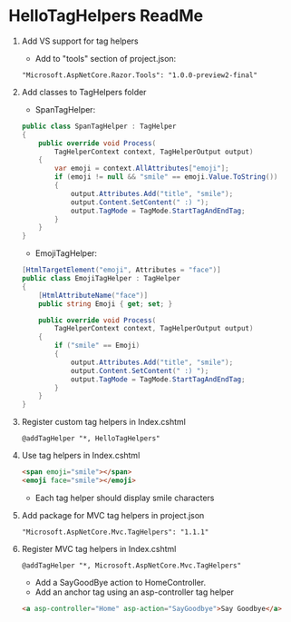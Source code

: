 ﻿# HelloTagHelpers ReadMe

1. Add VS support for tag helpers

    - Add to "tools" section of project.json:

    ```
    "Microsoft.AspNetCore.Razor.Tools": "1.0.0-preview2-final"
    ```

2. Add classes to TagHelpers folder

    - SpanTagHelper:

    ```csharp
    public class SpanTagHelper : TagHelper
    {
        public override void Process(
            TagHelperContext context, TagHelperOutput output)
        {
            var emoji = context.AllAttributes["emoji"];
            if (emoji != null && "smile" == emoji.Value.ToString())
            {
                output.Attributes.Add("title", "smile");
                output.Content.SetContent(" :) ");
                output.TagMode = TagMode.StartTagAndEndTag;
            }
        }
    }
    ```

    - EmojiTagHelper:

    ```csharp
    [HtmlTargetElement("emoji", Attributes = "face")]
    public class EmojiTagHelper : TagHelper
    {
        [HtmlAttributeName("face")]
        public string Emoji { get; set; }

        public override void Process(
            TagHelperContext context, TagHelperOutput output)
        {
            if ("smile" == Emoji)
            {
                output.Attributes.Add("title", "smile");
                output.Content.SetContent(" :) ");
                output.TagMode = TagMode.StartTagAndEndTag;
            }
        }
    }
    ```

3. Register custom tag helpers in Index.cshtml

    ```
    @addTagHelper "*, HelloTagHelpers"
    ```

4. Use tag helpers in Index.cshtml

    ```html
    <span emoji="smile"></span>
    <emoji face="smile"></emoji>
    ```

    - Each tag helper should display smile characters

5. Add package for MVC tag helpers in project.json

    ```
    "Microsoft.AspNetCore.Mvc.TagHelpers": "1.1.1"
    ```

6. Register MVC tag helpers in Index.cshtml

    ```
    @addTagHelper "*, Microsoft.AspNetCore.Mvc.TagHelpers"
    ```

    - Add a SayGoodBye action to HomeController.
    - Add an anchor tag using an asp-controller tag helper

    ```html
    <a asp-controller="Home" asp-action="SayGoodbye">Say Goodbye</a>
    ```

